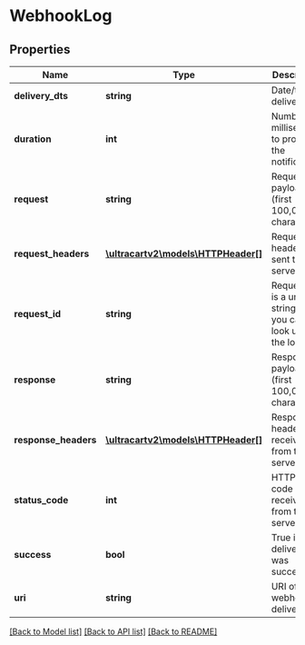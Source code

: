 # WebhookLog

## Properties
Name | Type | Description | Notes
------------ | ------------- | ------------- | -------------
**delivery_dts** | **string** | Date/time of delivery | [optional] 
**duration** | **int** | Number of milliseconds to process the notification | [optional] 
**request** | **string** | Request payload (first 100,000 characters) | [optional] 
**request_headers** | [**\ultracartv2\models\HTTPHeader[]**](HTTPHeader.md) | Request headers sent to the server | [optional] 
**request_id** | **string** | Request id is a unique string that you can look up in the logs | [optional] 
**response** | **string** | Response payload (first 100,000 characters) | [optional] 
**response_headers** | [**\ultracartv2\models\HTTPHeader[]**](HTTPHeader.md) | Response headers received from the server | [optional] 
**status_code** | **int** | HTTP status code received from the server | [optional] 
**success** | **bool** | True if the delivery was successful | [optional] 
**uri** | **string** | URI of the webhook delivered to | [optional] 

[[Back to Model list]](../README.md#documentation-for-models) [[Back to API list]](../README.md#documentation-for-api-endpoints) [[Back to README]](../README.md)


